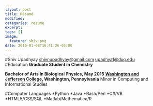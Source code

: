 ```yaml
---
layout: post
title: Résumé
modified:
categories: resume
excerpt:
tags: []
image:
  feature: shiv.png
date: 2016-01-08T16:41:26-05:00
---
```


#Shiv Upadhyay
shivnupadhyay@gmail.com
upadhya1@duq.edu
#Education
**Graduate Student in Chemistry**

**Bachelor of Arts in Biological Physics, May 2015**
[**Washington and Jefferson College**](www.washjeff.edu)**, Washington, Pennsylvania**
Minor in Computing and Informational Studies 

#Computer Languages
*Python
*Java
*Bash/Perl
*C\#/VB
*HTML5/CSS/SQL
*Matlab/Mathematica/R

